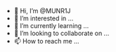 - 👋 Hi, I’m @MUNR1J
- 👀 I’m interested in ...
- 🌱 I’m currently learning ...
- 💞️ I’m looking to collaborate on ...
- 📫 How to reach me ...

<!---
MUNR1J/MUNR1J is a ✨ special ✨ repository because its `README.md` (this file) appears on your GitHub profile.
You can click the Preview link to take
